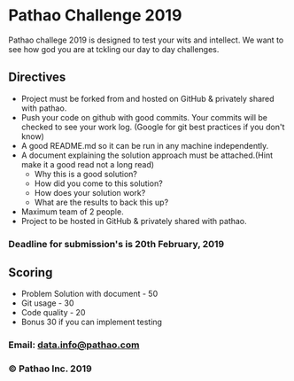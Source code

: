 # Pathao Challenge 2019

Pathao challege 2019 is designed to test your wits and intellect. We want to see how god you are at tckling our day to day challenges.

## Directives
- Project must be forked from and hosted on GitHub & privately shared with pathao.
- Push your code on github with good commits. Your commits will be checked to see your work log. (Google for git best practices if you don't know)
- A good README.md so it can be run in any machine independently.
- A document explaining the solution approach must be attached.(Hint make it a good read not a long read)
    - Why this is a good solution?
    - How did you come to this solution?
    - How does your solution work?
    - What are the results to back this up?
- Maximum team of 2 people.
- Project to be hosted in GitHub & privately shared with pathao.
### Deadline for submission's is 20th February, 2019
## Scoring
- Problem Solution with document - 50
- Git usage - 30
- Code quality - 20
- Bonus 30 if you can implement testing

### Email: data.info@pathao.com

### © Pathao Inc. 2019
